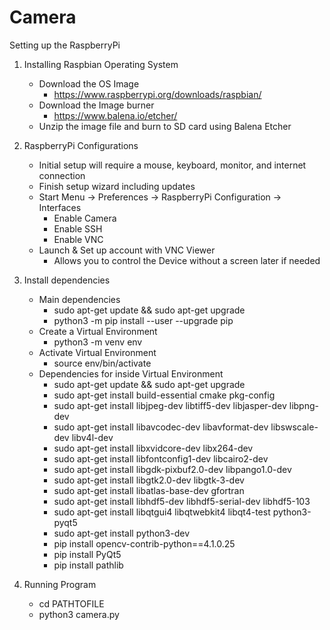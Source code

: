 # Camera

Setting up the RaspberryPi

1. Installing Raspbian Operating System
    - Download the OS Image
       - https://www.raspberrypi.org/downloads/raspbian/
    - Download the Image burner
       - https://www.balena.io/etcher/
    - Unzip the image file and burn to SD card using Balena Etcher
  
2. RaspberryPi Configurations
    - Initial setup will require a mouse, keyboard, monitor, and internet connection
    - Finish setup wizard including updates
    - Start Menu -> Preferences -> RaspberryPi Configuration -> Interfaces
        - Enable Camera 
        - Enable SSH 
        - Enable VNC 
    - Launch & Set up account with VNC Viewer
        - Allows you to control the Device without a screen later if needed


3. Install dependencies
    - Main dependencies
        - sudo apt-get update && sudo apt-get upgrade
        - python3 -m pip install --user --upgrade pip
    - Create a Virtual Environment
        - python3 -m venv env
    - Activate Virtual Environment
        - source env/bin/activate
    - Dependencies for inside Virtual Environment
        - sudo apt-get update && sudo apt-get upgrade
        - sudo apt-get install build-essential cmake pkg-config
        - sudo apt-get install libjpeg-dev libtiff5-dev libjasper-dev libpng-dev
        - sudo apt-get install libavcodec-dev libavformat-dev libswscale-dev libv4l-dev
        - sudo apt-get install libxvidcore-dev libx264-dev
        - sudo apt-get install libfontconfig1-dev libcairo2-dev
        - sudo apt-get install libgdk-pixbuf2.0-dev libpango1.0-dev
        - sudo apt-get install libgtk2.0-dev libgtk-3-dev
        - sudo apt-get install libatlas-base-dev gfortran
        - sudo apt-get install libhdf5-dev libhdf5-serial-dev libhdf5-103
        - sudo apt-get install libqtgui4 libqtwebkit4 libqt4-test python3-pyqt5
        - sudo apt-get install python3-dev
        - pip install opencv-contrib-python==4.1.0.25
        - pip install PyQt5
        - pip install pathlib



4. Running Program
    - cd PATHTOFILE
    - python3 camera.py

